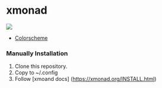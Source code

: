 # xmonad
![](https://github.com/etherrorcode404/xmonad/blob/master/images/screenshot1.png)

- [Colorscheme](https://github.com/sainnhe/gruvbox-material)
    
### Manually Installation

1. Clone this repository.
2. Copy to ~/.config
3. Follow [xmoand docs] (https://xmonad.org/INSTALL.html)
